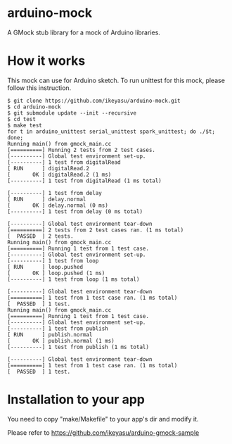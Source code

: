 arduino-mock
============

A GMock stub library for a mock of Arduino libraries.

How it works
============

This mock can use for Arduino sketch.
To run unittest for this mock, please follow this
instruction.

    $ git clone https://github.com/ikeyasu/arduino-mock.git
    $ cd arduino-mock
    $ git submodule update --init --recursive
    $ cd test
    $ make test
    for t in arduino_unittest serial_unittest spark_unittest; do ./$t; done;
    Running main() from gmock_main.cc
    [==========] Running 2 tests from 2 test cases.
    [----------] Global test environment set-up.
    [----------] 1 test from digitalRead
    [ RUN      ] digitalRead.2
    [       OK ] digitalRead.2 (1 ms)
    [----------] 1 test from digitalRead (1 ms total)

    [----------] 1 test from delay
    [ RUN      ] delay.normal
    [       OK ] delay.normal (0 ms)
    [----------] 1 test from delay (0 ms total)

    [----------] Global test environment tear-down
    [==========] 2 tests from 2 test cases ran. (1 ms total)
    [  PASSED  ] 2 tests.
    Running main() from gmock_main.cc
    [==========] Running 1 test from 1 test case.
    [----------] Global test environment set-up.
    [----------] 1 test from loop
    [ RUN      ] loop.pushed
    [       OK ] loop.pushed (1 ms)
    [----------] 1 test from loop (1 ms total)

    [----------] Global test environment tear-down
    [==========] 1 test from 1 test case ran. (1 ms total)
    [  PASSED  ] 1 test.
    Running main() from gmock_main.cc
    [==========] Running 1 test from 1 test case.
    [----------] Global test environment set-up.
    [----------] 1 test from publish
    [ RUN      ] publish.normal
    [       OK ] publish.normal (1 ms)
    [----------] 1 test from publish (1 ms total)

    [----------] Global test environment tear-down
    [==========] 1 test from 1 test case ran. (1 ms total)
    [  PASSED  ] 1 test.

Installation to your app
========================

You need to copy "make/Makefile" to your app's dir
and modify it.

Please refer to
https://github.com/ikeyasu/arduino-gmock-sample
